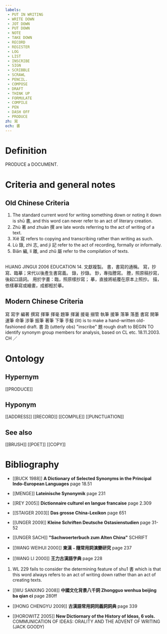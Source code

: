 ```yaml
---
labels: 
 - PUT IN WRITING
 - WRITE DOWN
 - JOT DOWN
 - PUT DOWN
 - NOTE
 - TAKE DOWN
 - RECORD
 - REGISTER
 - LOG
 - LIST
 - INSCRIBE
 - SIGN
 - SCRIBBLE
 - SCRAWL
 - PENCIL.
 - COMPOSE
 - DRAFT
 - THINK UP
 - FORMULATE
 - COMPILE
 - PEN
 - DASH OFF
 - PRODUCE
zh: 寫
och: 書
---
```


# Definition
PRODUCE a DOCUMENT.
# Criteria and general notes
## Old Chinese Criteria
1. The standard current word for writing something down or noting it down is shū 書, and this word can never refer to an act of literary creation.
2. Zhù 著 and zhuàn 撰 are late words referring to the act of writing of a text.
3. Xiě 寫 refers to copying and transcribing rather than writing as such.
4. Lù 錄, zhì 志, and jì 記 refer to the act of recording, formally or informally.
5. Biān 編, lí 離, and zhǔ 屬 refer to the compilation of texts.
## 
HUANG JINGUI 2006
EDUCATION 14. 文獻複製。
書，書寫的通稱。
寫，抄寫、臨摹；宋代以後產生書寫義。
錄，抄錄。
鈔，專指謄寫。
謄，照原稿抄寫，後起口語詞。
用於字畫：臨，照原樣抄寫；
摹，直接將紙覆在原本上照抄。
描，依樣摹寫或繪畫，成都輕於摹。
## Modern Chinese Criteria
寫
寫字
編著
撰寫
揮筆
揮毫
題筆
揮灑
援毫
搦管
執筆
援筆
落筆
落墨
書寫
開筆
運筆
命筆
涉筆
振筆
著筆
下筆
手擬 (lit) is to make a hand-written old-fashioned draft.
書
泐 (utterly obs) "inscribe"
題
rough draft to BEGIN TO identify synonym group members for analysis, based on CL etc. 18.11.2003. CH ／
# Ontology

## Hypernym
[[PRODUCE]]
## Hyponym
[[ADDRESS]]
[[RECORD]]
[[COMPILE]]
[[PUNCTUATION]]
## See also
[[BRUSH]]
[[POET]]
[[COPY]]
# Bibliography
- [[BUCK 1988]]
**A Dictionary of Selected Synonyms in the Principal Indo-European Languages** page 18.51

- [[MENGE]]
**Lateinische Synonymik** page 231

- [[REY 2005]]
**Dictionnaire culturel en langue francaise** page 2.309

- [[STAIGER 2003]]
**Das grosse China-Lexikon** page 651

- [[UNGER 2009]]
**Kleine Schriften Deutsche Ostasienstudien** page 31-52

- [[UNGER SACH]]
**"Sachwoerterbuch zum Alten China"** 
SCHRIFT
- [[WANG WEIHUI 2000]]
**東漢﹣隨常用詞演變研究** page 237

- [[WANG LI 2000]]
**王力古漢語字典** page 228
1. WL 229 fails to consider the determining feature of shu1 書 which is that this word always refers to an act of writing down rather than an act of creating texts.
- [[WU SANXING 2008]]
**中國文化背景八千詞 Zhongguo wenhua beijing ba qian ci** page 280ff

- [[HONG CHENGYU 2009]]
**古漢語常用詞同義詞詞典** page 339

- [[HOROWITZ 2005]]
**New Dictiornary of the History of Ideas, 6 vols.** 
COMMUNICATION OF IDEAS: ORALITY AND THE ADVENT OF WRITING (JACK GOODY)